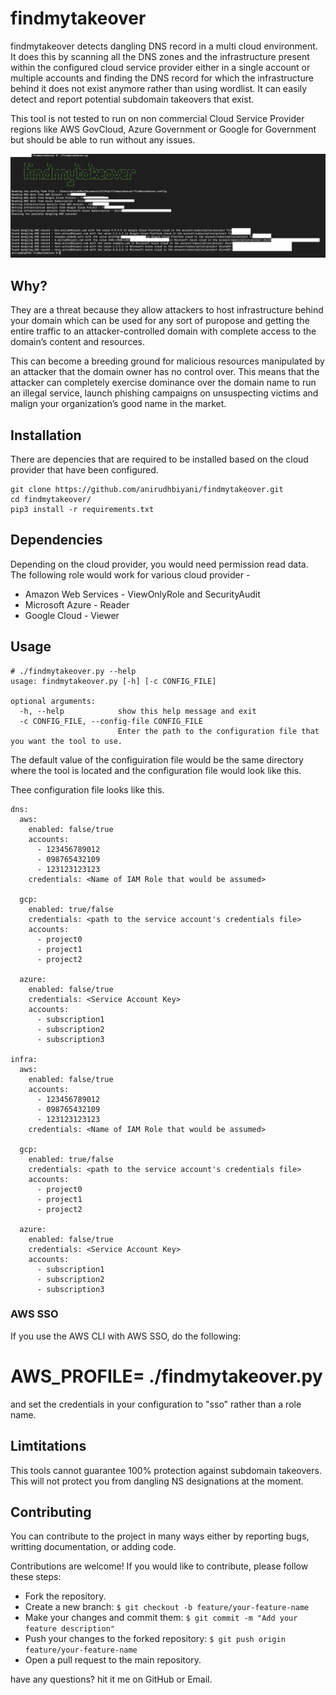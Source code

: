 # findmytakeover

findmytakeover detects dangling DNS record in a multi cloud environment. It does this by scanning all the DNS zones and the infrastructure present within the configured cloud service provider either in a single account or multiple accounts and finding the DNS record for which the infrastructure behind it does not exist anymore rather than using wordlist. It can easily detect and report potential subdomain takeovers that exist. 

This tool is not tested to run on non commercial Cloud Service Provider regions like AWS GovCloud, Azure Government or Google for Government but should be able to run without any issues. 

![findmytakeover](findmytakeover.jpg "findmytakeover")

## Why?
They are a threat because they allow attackers to host infrastructure behind your domain which can be used for any sort of puropose and getting the entire traffic to an attacker-controlled domain with complete access to the domain’s content and resources.

This can become a breeding ground for malicious resources manipulated by an attacker that the domain owner has no control over. This means that the attacker can completely exercise dominance over the domain name to run an illegal service, launch phishing campaigns on unsuspecting victims and malign your organization’s good name in the market. 
 
## Installation

There are depencies that are required to be installed based on the cloud provider that have been configured. 
```
git clone https://github.com/anirudhbiyani/findmytakeover.git
cd findmytakeover/
pip3 install -r requirements.txt
```

## Dependencies
Depending on the cloud provider, you would need permission read data. The following role would work for various cloud provider - 
  - Amazon Web Services - ViewOnlyRole and SecurityAudit
  - Microsoft Azure - Reader
  - Google Cloud - Viewer

## Usage
```
# ./findmytakeover.py --help
usage: findmytakeover.py [-h] [-c CONFIG_FILE]

optional arguments:
  -h, --help            show this help message and exit
  -c CONFIG_FILE, --config-file CONFIG_FILE
                        Enter the path to the configuration file that you want the tool to use.
```
The default value of the configuiration file would be the same directory where the tool is located and the configuration file would look like this.


Thee configuration file looks like this. 
```
dns:
  aws:
    enabled: false/true
    accounts:
      - 123456789012
      - 098765432109
      - 123123123123
    credentials: <Name of IAM Role that would be assumed>

  gcp:
    enabled: true/false
    credentials: <path to the service account's credentials file>
    accounts: 
      - project0
      - project1
      - project2

  azure:
    enabled: false/true
    credentials: <Service Account Key>
    accounts:
      - subscription1
      - subscription2
      - subscription3

infra:
  aws:
    enabled: false/true
    accounts:
      - 123456789012
      - 098765432109
      - 123123123123
    credentials: <Name of IAM Role that would be assumed>

  gcp:
    enabled: true/false
    credentials: <path to the service account's credentials file>
    accounts: 
      - project0
      - project1
      - project2

  azure:
    enabled: false/true
    credentials: <Service Account Key>
    accounts:
      - subscription1
      - subscription2
      - subscription3
```

### AWS SSO
If you use the AWS CLI with AWS SSO, do the following:
# AWS_PROFILE=<aws profile name> ./findmytakeover.py
and set the credentials in your configuration to "sso" rather than a role name.

## Limtitations 
This tools cannot guarantee 100% protection against subdomain takeovers. This will not protect you from dangling NS designations at the moment.

## Contributing

You can contribute to the project in many ways either by reporting bugs, writting documentation, or adding code.

Contributions are welcome! If you would like to contribute, please follow these steps:
  - Fork the repository.
  - Create a new branch:
    `$ git checkout -b feature/your-feature-name`
  - Make your changes and commit them:
    `$ git commit -m "Add your feature description"`
  - Push your changes to the forked repository:
    `$ git push origin feature/your-feature-name`
  - Open a pull request to the main repository.

have any questions? hit it me on GitHub or Email.
